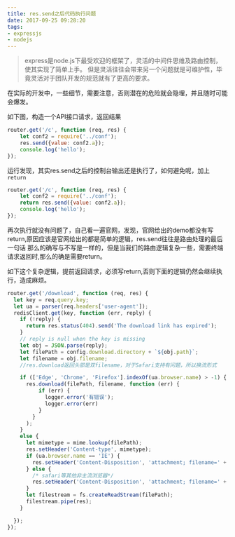 ```yaml
---
title: res.send之后代码执行问题
date: 2017-09-25 09:28:20
tags:
- expressjs
- nodejs
---
```

> express是node.js下最受欢迎的框架了，灵活的中间件思维及路由控制，使其实现了简单上手。
但是灵活往往会带来另一个问题就是可维护性，毕竟灵活对于团队开发的规范就有了更高的要求。

在实际的开发中，一些细节，需要注意，否则潜在的危险就会隐埋，并且随时可能会爆发。

如下图，构造一个API接口请求，返回结果
```javascript
router.get('/c', function (req, res) {
    let conf2 = require('../conf');
    res.send({value: conf2.a});
    console.log('hello');
});
```

运行发现，其实res.send之后的控制台输出还是执行了，如何避免呢，加上`return`
```javascript
router.get('/c', function (req, res) {
    let conf2 = require('../conf');
    return res.send({value: conf2.a});
    console.log('hello');
});
```
再次执行就没有问题了，自己看一遍官网，发现，官网给出的demo都没有写return,原因应该是官网给出的都是简单的逻辑，res.send往往是路由处理的最后一句话
那么的确写与不写是一样的，但是当我们的路由逻辑复杂一些，需要终端请求返回时,那么的确是需要return。

如下这个复杂逻辑，提前返回请求，必须写return,否则下面的逻辑仍然会继续执行，造成麻烦。
```javascript
router.get('/download', function (req, res) {
  let key = req.query.key;
  let ua = parser(req.headers['user-agent']);
  redisClient.get(key, function (err, reply) {
    if (!reply) {
      return res.status(404).send('The download link has expired');
    }
    // reply is null when the key is missing
    let obj = JSON.parse(reply);
    let filePath = config.download.directory + `${obj.path}`;
    let filename = obj.filename;
    //res.download返回头部是双filename，对于Safari支持有问题，所以换流形式

    if (['Edge', 'Chrome', 'Firefox'].indexOf(ua.browser.name) > -1) {
      res.download(filePath, filename, function (err) {
          if (err) {
            logger.error('有错误');
            logger.error(err)
          }
        }
      );
    }
    else {
      let mimetype = mime.lookup(filePath);
      res.setHeader('Content-type', mimetype);
      if (ua.browser.name == 'IE') {
        res.setHeader('Content-Disposition', 'attachment; filename=' + encodeURIComponent(filename));
      } else {
        /* safari等其他非主流浏览器*/
        res.setHeader('Content-Disposition', 'attachment; filename=' + new Buffer(filename).toString('binary'));
      }
      let filestream = fs.createReadStream(filePath);
      filestream.pipe(res);
    }

  });
});
```